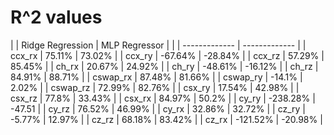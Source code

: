 
# R^2 values


| | Ridge Regression   | MLP Regressor      |
| | ------------- | ------------- |
| ccx_rx | 75.11% | 73.02% |
| ccx_ry | -67.64% | -28.84% |
| ccx_rz | 57.29% | 85.45% |
| ch_rx | 20.67% | 24.92% |
| ch_ry | -48.61% | -16.12% |
| ch_rz | 84.91% | 88.71% |
| cswap_rx | 87.48% | 81.66% |
| cswap_ry | -14.1% | 2.02% |
| cswap_rz | 72.99% | 82.76% |
| csx_ry | 17.54% | 42.98% |
| csx_rz | 77.8% | 33.43% |
| csx_rx | 84.97% | 50.2% |
| cy_ry | -238.28% | -47.51 |
| cy_rz | 76.52% | 46.99% |
| cy_rx | 32.86% | 32.72% |
| cz_ry | -5.77% | 12.97% |
| cz_rz | 68.18% | 83.42% |
| cz_rx | -121.52% | -20.98% |